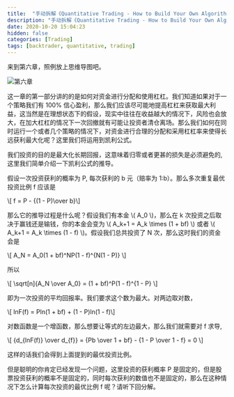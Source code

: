 ```yaml
---
title:  "手动拆解《Quantitative Trading - How to Build Your Own Algorithmic Trading Business》（六.1）"
description: "手动拆解《Quantitative Trading - How to Build Your Own Algorithmic Trading Business》（六.1）"
date: 2020-10-20 15:04:23
hidden: false
categories: [Trading]
tags: [backtrader, quantitative, trading]
---
```


来到第六章，照例放上思维导图吧。

![第六章]({{site.url}}/images/2020-10-20-qt-htbyoatb-6.1/c6.png "第六章")

这一章的第一部分讲的的是如何对资金进行分配和使用杠杠。我们知道如果对于一个策略我们有 100% 信心盈利，那么我们应该尽可能地提高杠杠来获取最大利益，这当然是在理想状态下的假设，现实中往往在收益越大的情况下，风险也会放大，在加大杠杠的情况下一次回撤就有可能让投资者清仓离场。那么我们如何在同时运行一个或者几个策略的情况下，对资金进行合理的分配和采用杠杠率来使得长远获利最大化呢？这里我们将运用到凯利公式。

我们投资的目的是最大化长期回报，这意味着归零或者更甚的损失是必须避免的, 这里我们简单介绍一下凯利公式的推导。

假设一次投资获利的概率为 P, 每次获利的 b 元（赔率为 1:b）。那么多次重复最优投资比例 f 应该是

  \\[ f = P - {(1 - P)\over b}\\]
  
那么它的推导过程是什么呢？假设我们有本金 \\( A_0 \\)，那么在 k 次投资之后取决于赢钱还是输钱，你的本金会变为 \\( A_k+1 = A_k \times (1 + bf) \\) 或者 \\( A_k+1 = A_k \times (1 - f) \\)。假设我们总共投资了 N 次，那么这时我们的资金会是

  \\[ A_N = A_0(1 + bf)^NP(1 - f)^{N(1 - P)} \\]
  
所以

  \\[ \sqrt[n]{A_N \over A_0} = (1 + bf)^P(1 - f)^{1 - P} \\]  
  
即为一次投资的平均回报率。我们要求这个数为最大。对两边取对数，

  \\[ lnF(f) = Pln(1 + bf) + (1 - P)ln(1 - f)\\]  
  
对数函数是一个增函数，那么想要让等式的左边最大，那么我们就需要对 f 求导,

  \\[ {d_{lnF(f)} \over d_{f}}  = {Pb \over 1 + bf} - {1 - P \over 1 - f} = 0 \\]  

这样的话我们会得到上面提到的最优投资比例。

但是聪明的你肯定已经发现一个问题，这里投资的获利概率 P 是固定的，但是股票投资获利的概率不是固定的，同时每次获利的数值也不是固定的，那么在这种情况下怎么计算每次投资的最优比例 f 呢？请听下回分解。